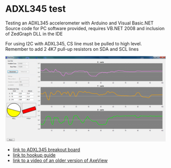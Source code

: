 # ADXL345 test
Testing an ADXL345 accelerometer with Arduino and Visual Basic.NET
Source code for PC software provided, requires VB.NET 2008 and inclusion of ZedGraph DLL in the IDE

For using I2C with ADXL345, CS line must be pulled to high level.
Remember to add 2 4K7 pull-up resistors on SDA and SCL lines

![application screenshot](https://github.com/Cyb3rn0id/ADXL345_test/blob/master/screenshot.png)

* [link to ADXL345 breakout board](https://www.sparkfun.com/products/9836)
* [link to hookup guide](https://learn.sparkfun.com/tutorials/adxl345-hookup-guide?_ga=1.9343222.255659784.1474484618)
* [link to a video of an older version of AxeView](https://www.youtube.com/watch?v=DYrT9s_6ovc)
